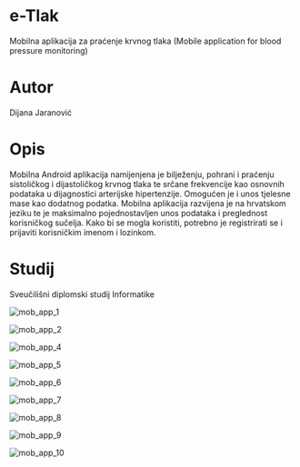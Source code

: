 # e-Tlak
Mobilna aplikacija za praćenje krvnog tlaka
(Mobile application for blood pressure monitoring)

# Autor
Dijana Jaranović 

# Opis
Mobilna Android aplikacija namijenjena je bilježenju, pohrani
i praćenju sistoličkog i dijastoličkog krvnog tlaka te srčane frekvencije 
kao osnovnih podataka u dijagnostici arterijske hipertenzije. 
Omogućen je i unos tjelesne mase kao dodatnog podatka. 
Mobilna aplikacija razvijena je na hrvatskom jeziku 
te je maksimalno pojednostavljen unos podataka i preglednost korisničkog sučelja. 
Kako bi se mogla koristiti, potrebno je registrirati se i prijaviti
korisničkim imenom i lozinkom.

# Studij
Sveučilišni diplomski studij Informatike



![mob_app_1](https://user-images.githubusercontent.com/33299469/37569380-d8ae86a6-2ae1-11e8-91e5-dcfb893b6c90.png)

![mob_app_2](https://user-images.githubusercontent.com/33299469/37569382-dcfd7a64-2ae1-11e8-8b85-582a0ea1843a.png)

![mob_app_4](https://user-images.githubusercontent.com/33299469/37569385-e175b962-2ae1-11e8-94f6-07b84eafc0cb.png)

![mob_app_5](https://user-images.githubusercontent.com/33299469/37569387-e320dc1a-2ae1-11e8-8988-8d80e908f9be.png)

![mob_app_6](https://user-images.githubusercontent.com/33299469/37569389-e546daf8-2ae1-11e8-8ad6-e98816f67624.png)

![mob_app_7](https://user-images.githubusercontent.com/33299469/37569392-e8ff9464-2ae1-11e8-9097-8b00a8251407.png)

![mob_app_8](https://user-images.githubusercontent.com/33299469/37569393-eae1e872-2ae1-11e8-9d5e-fdb9d7fefcd4.png)

![mob_app_9](https://user-images.githubusercontent.com/33299469/37569394-ec862404-2ae1-11e8-9bb5-a10f242269e8.png)

![mob_app_10](https://user-images.githubusercontent.com/33299469/37569395-eeccdc9e-2ae1-11e8-8300-7d264a2b881a.png)

